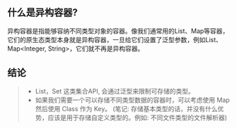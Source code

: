## 什么是异构容器?
异构容器是指能够容纳不同类型对象的容器。像我们通常用的List、Map等容器，它们的原生态类型本身就是异构容器，一旦给它们设置了泛型参数，例如List<String>、Map<Integer, String>，它们就不再是异构容器。

## 结论
> - List，Set 这类集合API, 会通过泛型来限制可存储的类型。
> - 如果我们需要一个可以存储不同类型数据的容器时，可以考虑使用 Map 然后使用 Class 作为 Key。    (笔记: 存储基本类型的话，并没有什么优势，应该是用于存储自定义类型的。例如: 不同文件类型的文件解析器)